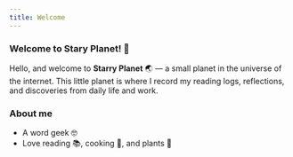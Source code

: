 ```yaml
---
title: Welcome
---
```


### Welcome to Stary Planet! :wave:

Hello, and welcome to **Starry Planet** :earth_asia: — a small planet in the universe of the internet. This little planet is where I record my reading logs, reflections, and discoveries from daily life and work.

### About me
- A word geek :nerd_face:
- Love reading :books:, cooking :fried_egg:, and plants :herb:

